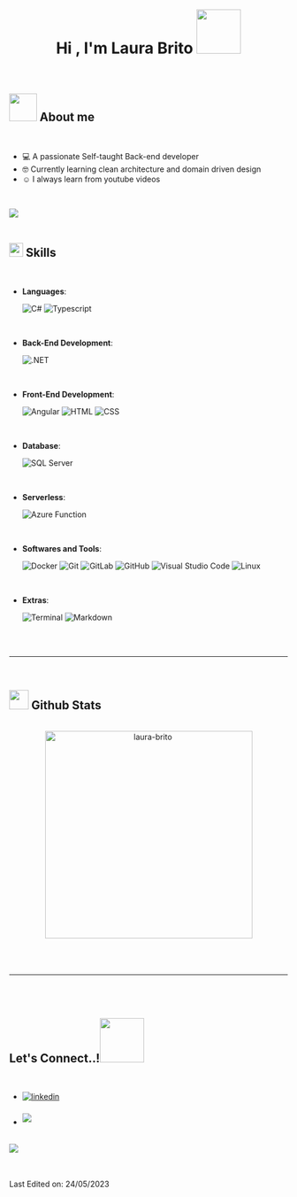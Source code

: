 
<h1 align="center"><b>Hi , I'm Laura Brito </b><img src="https://media.giphy.com/media/hqU2KkjW5bE2v2Z7Q2/giphy.gif" width="80"></h1>



<br>


	
## <img src="https://media0.giphy.com/media/v1.Y2lkPTc5MGI3NjExODdiMzFmNGMyYTJiZmQzMGFkZGQwODc3NzY3NjIwYjBiMWY5NGM3OSZlcD12MV9pbnRlcm5hbF9naWZzX2dpZklkJmN0PXM/BNbm4jKFVC31dYUaoh/giphy.gif" width=50px> **About me**

<br>

- :computer: A passionate Self-taught Back-end developer
- :nerd_face: Currently learning clean architecture and domain driven design
- :relaxed: I always learn from youtube videos

<br>

<img src="https://user-images.githubusercontent.com/73097560/115834477-dbab4500-a447-11eb-908a-139a6edaec5c.gif"><br><br>

## <img src="https://media2.giphy.com/media/QssGEmpkyEOhBCb7e1/giphy.gif?cid=ecf05e47a0n3gi1bfqntqmob8g9aid1oyj2wr3ds3mg700bl&rid=giphy.gif" width ="25"><b> Skills</b>
<br>

<p align="center">

- **Languages**:
    
    ![C#](https://img.shields.io/badge/C%23-239120?style=for-the-badge&logo=c-sharp&logoColor=white)
    ![Typescript](https://img.shields.io/badge/TypeScript-007ACC?style=for-the-badge&logo=typescript&logoColor=white)

<br>   
    
- **Back-End Development**:

   ![.NET](https://img.shields.io/badge/.NET-5C2D91?style=for-the-badge&logo=.net&logoColor=white)

<br>
  
- **Front-End Development**:

   ![Angular](https://img.shields.io/badge/Angular-DD0031?style=for-the-badge&logo=angular&logoColor=white)
   ![HTML](https://img.shields.io/badge/HTML-239120?style=for-the-badge&logo=html5&logoColor=white)
   ![CSS](https://img.shields.io/badge/CSS-239120?&style=for-the-badge&logo=css3&logoColor=white)

<br>
  
- **Database**:

   ![SQL Server](https://img.shields.io/badge/Microsoft%20SQL%20Server-CC2927?style=for-the-badge&logo=microsoft%20sql%20server&logoColor=white)
  
<br>

- **Serverless**:

    ![Azure Function](https://img.shields.io/badge/Azure_Functions-0062AD?style=for-the-badge&logo=azure-functions&logoColor=white)
    
<br>

- **Softwares and Tools**:
  
    ![Docker](https://img.shields.io/badge/Docker-2496ED?style=for-the-badge&logo=Docker&logoColor=white)
    ![Git](https://img.shields.io/badge/git-%23F05033.svg?style=for-the-badge&logo=git&logoColor=white)
    ![GitLab](https://img.shields.io/badge/GitLab-330F63?style=for-the-badge&logo=gitlab&logoColor=white)
    ![GitHub](https://img.shields.io/badge/github-%23121011.svg?style=for-the-badge&logo=github&logoColor=white)
    ![Visual Studio Code](https://img.shields.io/badge/Visual%20Studio%20Code-0078d7.svg?style=for-the-badge&logo=visual-studio-code&logoColor=white)
    ![Linux](https://img.shields.io/badge/Linux-FCC624?style=for-the-badge&logo=linux&logoColor=black) 

<br>

- **Extras**:

    ![Terminal](https://img.shields.io/badge/Terminal-%23054020?style=for-the-badge&logo=gnu-bash&logoColor=white)
    ![Markdown](https://img.shields.io/badge/markdown-%23000000?style=for-the-badge&logo=markdown&logoColor=white)

</p>

<br>
<br>

-----

<br>


## <img src="https://media.giphy.com/media/iY8CRBdQXODJSCERIr/giphy.gif" width="35"><b> Github Stats </b>
<br>

<div align="center">

<a href="https://github.com/laura-brito/">
  <img src="https://github-readme-stats.vercel.app/api/top-langs?username=laura-brito&show_icons=true&locale=en&layout=compact&line_height=20&title_color=7A7ADB&icon_color=2234AE&text_color=D3D3D3&bg_color=0,000000,130F40" width="375"  alt="laura-brito"/>

</a>
</div>

<br>
<br>
<br>

-----

<br>
<br>

## <b> Let's Connect..!</b><img src="https://github.com/0xLauraBrito/0xAbdulKhalid/raw/main/assets/mdImages/handshake.gif" width ="80">
<br>
<div align='left'>

<ul>

<li>
<a href="https://linkedin.com/in/laura-brito-b12889149/" target="_blank">
<img src="https://img.shields.io/badge/linkedin:  laurabrito-%2300acee.svg?color=405DE6&style=for-the-badge&logo=linkedin&logoColor=white" alt=linkedin style="margin-bottom: 5px;"/>
</a>
</li>

<br>

<li>
<a href="mailto:laurabritolisboa@gmail.com" target="_blank">
<img src="https://img.shields.io/badge/gmail:  laurabrito-%23EA4335.svg?style=for-the-badge&logo=gmail&logoColor=white" t=mail style="margin-bottom: 5px;" />
</a>
</li>
	
</ul>
</div>

<br>
<img src="https://user-images.githubusercontent.com/73097560/115834477-dbab4500-a447-11eb-908a-139a6edaec5c.gif">
<br>
<br>
<br>


Last Edited on: 24/05/2023
